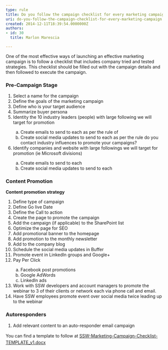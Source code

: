 ```yaml
---
type: rule
title: Do you follow the campaign checklist for every marketing campaign?
uri: do-you-follow-the-campaign-checklist-for-every-marketing-campaign
created: 2014-12-11T18:39:54.0000000Z
authors:
- id: 30
  title: Marlon Marescia

---
```




<span class='intro'> <p>​​One of the most effective ways of launching an effective marketing campaign is to follow a checklist that includes company tried and tested strategies. This checklist should be filled out with the campaign details and then followed to execute the campaign.​</p> </span>

<h3>Pre-Campaign Stage</h3><ol class="ol1"><li class="li3">Select a name for the campaign&#160;</li><li class="li3">Define the goals of the marketing campaign&#160;</li><li class="li3">Define who is your target audience&#160;</li><li class="li3">Summarize buyer persona&#160;</li><li class="li3">Identity the 10 industry leaders (people) with large following we will target for promotion</li><ol style="list-style&#58;lower-alpha;"><li>Create emails to send to each as per the rule of&#160;<br></li><li>Create social media updates to send to each as per the rule do you contact industry influences to promote your campaigns?&#160;<br></li></ol><li>Identify companies and website with large followings we will target for promotion (ie Microsoft divisions)<br></li><ol style="list-style&#58;lower-alpha;"><li class="li3">Create emails to send to each<span class="s1">&#160;</span></li><li class="li3">Create social media updates to send to each</li></ol></ol><h3>Content Promotion</h3><p class="p3"> 
   <strong>Content promotion strategy&#160;</strong></p><ol class="ol2"><li class="li3">Define type of campaign&#160;</li><li class="li3">Define Go live Date</li><li class="li3">Define the Call to action&#160;</li><li class="li3">Create the page to promote the campaign</li><li class="li3">Add the campaign (if applicable) to the SharePoint list</li><li class="li3">Optimize the page for SEO</li><li class="li3">Add promotional banner to the homepage</li><li class="li3">Add promotion to the monthly newsletter</li><li class="li3">Add to the company blog</li><li class="li3">Schedule the social media updates in Buffer</li><li class="li3">Promote event in LinkedIn groups and Google+</li><li class="li3">Pay Per Click</li><ol style="list-style&#58;lower-alpha;"><li class="li3">Facebook post promotions</li><li class="li3">Google AdWords</li><li class="li3">LinkedIn ads</li></ol><li class="li3">Work with SSW developers and account managers to promote the webinar to 3 of their clients or network each via phone call and email.</li><li class="li3">Have SSW employees promote event over social media twice leading up to the webinar</li></ol><h3>Autoresponders</h3><ol><li>Add relevant content to an auto-responder email campaign</li></ol>
​<span style="line-height&#58;1.6;">​You can find a template to follow at </span><a href="/Documents/SSW-Marketing-Campaign-Checklist-TEMPLATE_v1.docx" style="line-height&#58;20.8px;"> <img class="ms-asset-icon ms-rtePosition-4" src="/_layouts/15/images/icdocx.png" alt="" style="margin-top&#58;5px;margin-bottom&#58;5px;" />SSW-Marketing-Campaign-Checklist-TEMPLATE_v1.docx</a>


